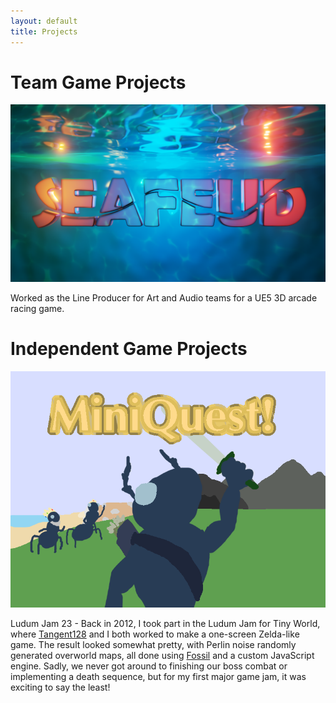 ```yaml
---
layout: default
title: Projects
---
```


# Team Game Projects

![SeaFeud Title Card](/assets/img//projects/seafeud/seafeud_titlecard.png)

Worked as the Line Producer for Art and Audio teams for a UE5 3D arcade racing game.

# Independent Game Projects

[<img src="/assets/img/miniquest_titlecard.png">](https://github.com/AlejandorLazaro/MiniQuest)

Ludum Jam 23 - Back in 2012, I took part in the Ludum Jam for Tiny World, where [Tangent128](https://github.com/Tangent128) and I both worked to make a one-screen Zelda-like game. The result looked somewhat pretty, with Perlin noise randomly generated overworld maps, all done using [Fossil](http://fossil-scm.org) and a custom JavaScript engine. Sadly, we never got around to finishing our boss combat or implementing a death sequence, but for my first major game jam, it was exciting to say the least!